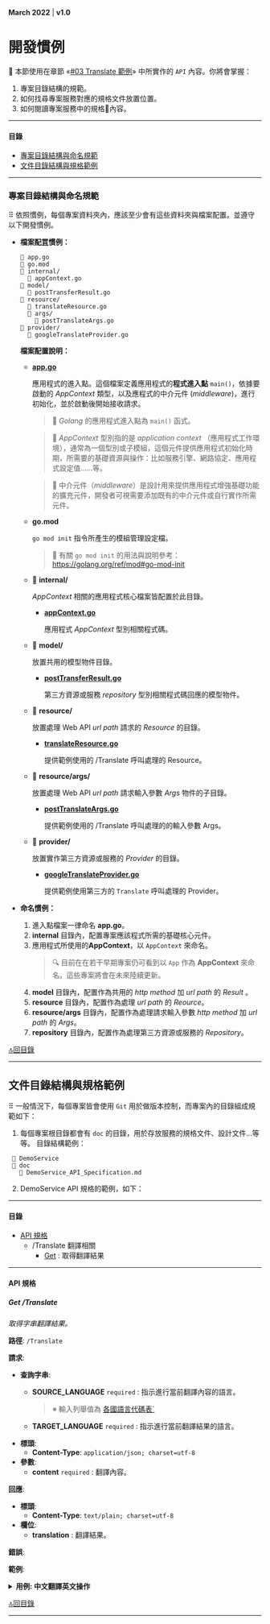 <link href="tutorial.css" rel="stylesheet" />

**March 2022**  |  **v1.0**


開發慣例
================================
🎯 本節使用在章節 «[#03 Translate 範例](03_TRANSLATE_DEMO.md)» 中所實作的 `API` 內容。你將會掌握：

  1. 專案目錄結構的規範。
  2. 如何找尋專案服務對應的規格文件放置位置。
  3. 如何閱讀專案服務中的規格內容。

----------------------------------------------------------------
#### 目錄
  - [專案目錄結構與命名規範](#專案目錄結構與命名規範)
  - [文件目錄結構與規格範例](#文件目錄結構與規格範例)
----------------------------------------------------------------

### 專案目錄結構與命名規範

⠿ 依照慣例，每個專案資料夾內，應該至少會有這些資料夾與檔案配置。並遵守以下開發慣例。

  - **檔案配罝慣例：**
    ```
    📄 app.go
    📄 go.mod
    📁 internal/
      📄 appContext.go
    📁 model/
      📄 postTransferResult.go
    📁 resource/
      📄 translateResource.go
      📁 args/
        📄 postTranslateArgs.go
    📁 provider/
      📄 googleTranslateProvider.go
    ```
    **檔案配置說明：**

    - [**app.go**](#file-appgo)

      應用程式的進入點。這個檔案定義應用程式的<span class="underline">**程式進入點**</span> `main()`，依據要啟動的 *AppContext* 類型，以及應程式的中介元件 (*middleware*)，進行初始化，並於啟動後開始接收請求。

      > 📌 *Golang* 的應用程式進入點為 `main()` 函式。

      > 📝 *AppContext* 型別指的是 *application context* （應用程式工作環境），通常為一個型別或子模組，這個元件提供應用程式初始化時期，所需要的基礎資源與操作：比如服務引擎、網路協定、應用程式設定值……等。

      > 📝 中介元件（*middleware*）是設計用來提供應用程式增強基礎功能的擴充元件，開發者可視需要添加既有的中介元件或自行實作所需元件。

    - **go.mod**

      `go mod init` 指令所產生的模組管理設定檔。

      > 🐾 有關 `go mod init` 的用法與說明參考：https://golang.org/ref/mod#go-mod-init

    - 📁 **internal/**

      *AppContext* 相關的應用程式核心檔案皆配置於此目錄。

      - [**appContext.go**](#internalappcontextgo)

        應用程式 *AppContext* 型別相關程式碼。

    - 📁 **model/**

      放置共用的模型物件目錄。

      - [**postTransferResult.go**](#)

        第三方資源或服務 *repository* 型別相關程式碼回應的模型物件。

    - 📁 **resource/**

      放置處理 Web API *url path* 請求的 *Resource* 的目錄。

      - [**translateResource.go**](#)

        提供範例使用的 /Translate 呼叫處理的 Resource。

    - 📁 **resource/args/**

      放置處理 Web API *url path* 請求輸入參數 *Args* 物件的子目錄。

      - [**postTranslateArgs.go**](#)

        提供範例使用的 /Translate 呼叫處理的的輸入參數 Args。

    - 📁 **provider/**

      放置實作第三方資源或服務的 *Provider* 的目錄。

      - [**googleTranslateProvider.go**](#)

        提供範例使用第三方的 `Translate` 呼叫處理的 Provider。

  - **命名慣例：**
    1. 進入點檔案一律命名 **app.go**。
    2. **internal** 目錄內，配置專案應該程式所需的基礎核心元件。
    3. 應用程式所使用的**AppContext**，以 `AppContext` 來命名。
        > 🔍 目前在在若干早期專案仍可看到以 `App` 作為 **AppContext** 來命名。這些專案將會在未來陸續更新。
    4. **model** 目錄內，配置作為共用的 *http method* 加 *url path* 的 *Result* 。
    5. **resource** 目錄內，配置作為處理 *url path* 的 *Reource*。
    6. **resource/args** 目錄內，配置作為處理請求輸入參數 *http method* 加 *url path* 的 *Args*。
    7. **repository** 目錄內，配置作為處理第三方資源或服務的 *Repository*。

[🔝回目錄](#%e7%9b%ae%e9%8c%84)


----------------


## 文件目錄結構與規格範例

⠿ 一般情況下，每個專案皆會使用 `Git` 用於做版本控制，而專案內的目錄組成規範如下：
    
1. 每個專案根目錄都會有 `doc` 的目錄，用於存放服務的規格文件、設計文件...等等。
目錄結構範例：
  ```
   📁 DemoService
   📁 doc
     📄 DemoService_API_Specification.md
  ```

2. DemoService API 規格的範例，如下：

-----------------------------------------------------------
#### 目錄
- [API 規格](#api-規格)
  - /Translate 翻譯相關
      - [Get](#get-translate) : 取得翻譯結果
-----------------------------------------------------------

#### API 規格

##### Get /Translate
_取得字串翻譯結果。_

  **路徑**: `/Translate`

  **請求**:
  - **查詢字串**:
    - **SOURCE_LANGUAGE** `required`  : 指示進行當前翻譯內容的語言。    
          
      > ※ 輸入列舉值為 [各國語言代碼表`]()

    - **TARGET_LANGUAGE** `required`  : 指示進行當前翻譯結果的語言。
  - **標頭**:
    - **Content-Type**: `application/json; charset=utf-8`
  - **參數**:
    - **content** `required` : 翻譯內容。

  **回應**:
  - **標頭**:
    - **Content-Type**: `text/plain; charset=utf-8`
  - **欄位**:
    - **translation** : 翻譯結果。

  **錯誤**:

  **範例**:

<details>
  <summary><b>用例: 中文翻譯英文操作 </b></summary>

  - **請求**
    ```json
    GET /Translate?SOURCE_LANGUAGE=zh-CN&TARGET_LANGUAGE=en  HTTP/1.1
    Host: <server>
    Content-Type: application/json; charset=utf-8

    {
      "content": "說明"
    }
    ```

  - **回應**
    ```json
    200 OK
    Content-Type: text/plain; charset=utf-8

    {
      "translation": "illustrate"
    }
    ```
</details>

[🔝回目錄](#目錄)


----------

